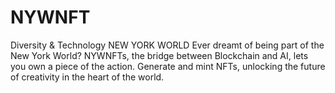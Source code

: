 # NYWNFT
Diversity & Technology
NEW YORK WORLD
Ever dreamt of being part of the New York World? NYWNFTs, the bridge between Blockchain and AI, lets you own a piece of the action. Generate and mint NFTs, unlocking the future of creativity in the heart of the world.

